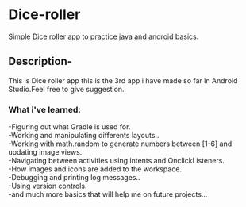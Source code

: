 # Dice-roller

Simple Dice roller app to practice java and android basics.

## Description-
This is Dice roller app this is the 3rd app i have made so far in Android Studio.Feel free to give suggestion.

### What i've learned:
   -Figuring out what Gradle is used for. \
   -Working and manipulating differents layouts.. \
   -Working with math.random to generate numbers between [1-6] and updating image views.\
   -Navigating between activities using intents and OnclickListeners. \
   -How images and icons are added to the workspace. \
   -Debugging and printing log messages.. \
   -Using version controls. \
   -and much more basics that will help me on future projects...  
